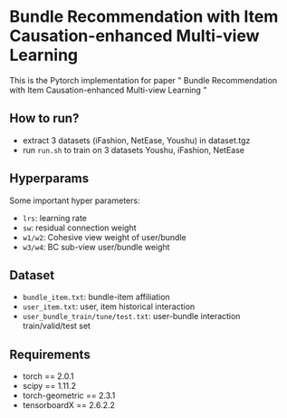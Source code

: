 # Bundle Recommendation with Item Causation-enhanced Multi-view Learning
This is the Pytorch implementation for paper " Bundle Recommendation with Item Causation-enhanced Multi-view Learning "


## How to run?

- extract 3 datasets (iFashion, NetEase, Youshu) in dataset.tgz
- run `run.sh` to train on 3 datasets Youshu, iFashion, NetEase


## Hyperparams

Some important hyper parameters:
- `lrs`: learning rate
- `sw`: residual connection weight
- `w1/w2`: Cohesive view weight of user/bundle
- `w3/w4`: BC sub-view user/bundle weight


## Dataset

- `bundle_item.txt`: bundle-item affiliation 
- `user_item.txt`: user, item historical interaction
- `user_bundle_train/tune/test.txt`: user-bundle interaction train/valid/test set


## Requirements

- torch == 2.0.1
- scipy == 1.11.2
- torch-geometric == 2.3.1
- tensorboardX == 2.6.2.2